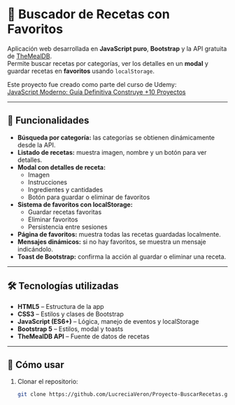 # 🍲 Buscador de Recetas con Favoritos

Aplicación web desarrollada en **JavaScript puro**, **Bootstrap** y la API gratuita de [TheMealDB](https://www.themealdb.com/api.php).  
Permite buscar recetas por categorías, ver los detalles en un **modal** y guardar recetas en **favoritos** usando `localStorage`.

Este proyecto fue creado como parte del curso de Udemy:  
[JavaScript Moderno: Guía Definitiva Construye +10 Proyectos](https://www.udemy.com/course/javascript-moderno-guia-definitiva-construye-10-proyectos)

---

## 🚀 Funcionalidades

- **Búsqueda por categoría:** las categorías se obtienen dinámicamente desde la API.
- **Listado de recetas:** muestra imagen, nombre y un botón para ver detalles.
- **Modal con detalles de receta:**
  - Imagen
  - Instrucciones
  - Ingredientes y cantidades
  - Botón para guardar o eliminar de favoritos
- **Sistema de favoritos con localStorage:**
  - Guardar recetas favoritas
  - Eliminar favoritos
  - Persistencia entre sesiones
- **Página de favoritos:** muestra todas las recetas guardadas localmente.
- **Mensajes dinámicos:** si no hay favoritos, se muestra un mensaje indicándolo.
- **Toast de Bootstrap:** confirma la acción al guardar o eliminar una receta.

---

## 🛠️ Tecnologías utilizadas

- **HTML5** – Estructura de la app
- **CSS3** – Estilos y clases de Bootstrap
- **JavaScript (ES6+)** – Lógica, manejo de eventos y localStorage
- **Bootstrap 5** – Estilos, modal y toasts
- **TheMealDB API** – Fuente de datos de recetas

---

## 🚀 Cómo usar

1. Clonar el repositorio:
   ```bash
   git clone https://github.com/LucreciaVeron/Proyecto-BuscarRecetas.git
